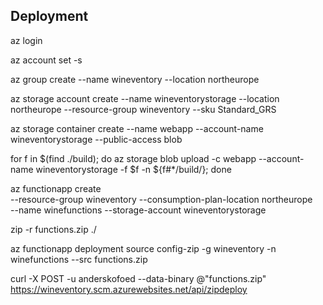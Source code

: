 ## Deployment

az login

az account set -s <subId>

az group create --name wineventory --location northeurope

<!-- Create storage account -->
az storage account create --name wineventorystorage --location northeurope --resource-group wineventory --sku Standard_GRS

az storage container create --name webapp --account-name wineventorystorage --public-access blob

<!-- Deploy app files to blob container -->
for f in $(find ./build); do az storage blob upload -c webapp --account-name wineventorystorage -f $f -n ${f#*/build/}; done

<!-- Create function app -->
az functionapp create \
--resource-group wineventory --consumption-plan-location northeurope \
--name winefunctions --storage-account wineventorystorage  

zip -r functions.zip ./

az functionapp deployment source config-zip -g wineventory -n \
winefunctions --src functions.zip

curl -X POST -u anderskofoed --data-binary @"functions.zip" https://wineventory.scm.azurewebsites.net/api/zipdeploy